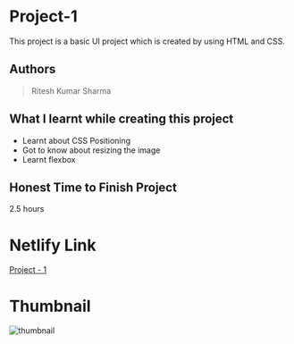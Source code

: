 
# Project-1

This project is a basic UI project which is created by using HTML and CSS.





## Authors

 >Ritesh Kumar Sharma


## What I learnt while creating this project

- Learnt about CSS Positioning
- Got to know about resizing the image
- Learnt flexbox 



## Honest Time to Finish Project

2.5 hours



# Netlify Link

[Project - 1](https://project-01-rk.netlify.app/)

# Thumbnail

![thumbnail](https://user-images.githubusercontent.com/109421054/182436652-a1738084-f00c-4050-9e6a-12e7842e3a78.png)


